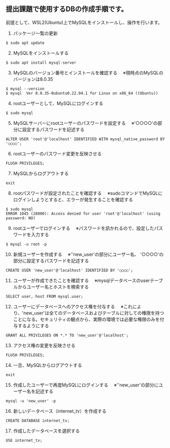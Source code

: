 ## 提出課題で使用するDBの作成手順です。
前提として、WSL2(Ubuntu)上でMySQLをインストールし、操作を行います。

1. パッケージ一覧の更新
````
$ sudo apt update
````
2. MySQLをインストールする
````
$ sudo apt install mysql-server
````
3. MySQLのバージョン番号とインストールを確認する 
　※現時点のMySQLのバージョンは8.0.35
````
$ mysql --version 
$ mysql  Ver 8.0.35-0ubuntu0.22.04.1 for Linux on x86_64 ((Ubuntu))
````
4. rootユーザーとして、MySQLにログインする
````
$ sudo mysql
````
5. MySQLサーバーにrootユーザーのパスワードを設定する
　※'○○○○'の部分に設定するパスワードを記述する
````
ALTER USER 'root'@'localhost' IDENTIFIED WITH mysql_native_password BY '○○○○';
````
6. rootユーザーのパスワード変更を反映させる
````
FLUSH PRIVILEGES;
````
7. MySQLからログアウトする
````
exit
````
8. rootパスワードが設定されたことを確認する
　※sudoコマンドでMySQLにログインしようとすると、エラーが発生することを確認する
````
$ sudo mysql
ERROR 1045 (28000): Access denied for user 'root'@'localhost' (using password: NO)
````
9. rootユーザーでログインする
　※パスワードを訊かれるので、設定したパスワードを入力する
````
$ mysql -u root -p
````
10. 新規ユーザーを作成する
　※''new_user'の部分にユーザー名、
'○○○○'の部分に設定するパスワードを記述する
````
CREATE USER 'new_user'@'localhost' IDENTIFIED BY '○○○○';
````
11. ユーザーが作成できたことを確認する
　※mysqlデータベースのuserテーブルからユーザー名とホストを検索する
````
SELECT user, host FROM mysql.user;
````
12. ユーザーにデータベースへのアクセス権を付与する
　※これにより、'new_user'は全てのデータベースおよびテーブルに対しての権限を持つことになる。セキュリティの観点から、実際の環境では必要な権限のみを付与するようにする
````
GRANT ALL PRIVILEGES ON *.* TO 'new_user'@'localhost';
````
13. アクセス権の変更を反映させる
````
FLUSH PRIVILEGES;
````
14. 一旦、MySQLからログアウトする
````
exit
````
15. 作成したユーザーで再度MySQLにログインする
　※''new_user'の部分にユーザー名を記述する
````
mysql -u 'new_user' -p
````
16. 新しいデータベース（internet_tv）を作成する
````
CREATE DATABASE internet_tv;
````
17. 作成したデータベースを選択する
````
USE internet_tv;
````